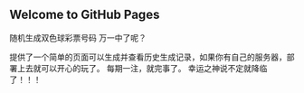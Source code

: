 ## Welcome to GitHub Pages

随机生成双色球彩票号码 万一中了呢？

提供了一个简单的页面可以生成并查看历史生成记录，如果你有自己的服务器，部署上去就可以开心的玩了。
每期一注，就完事了。
幸运之神说不定就降临了！！！
